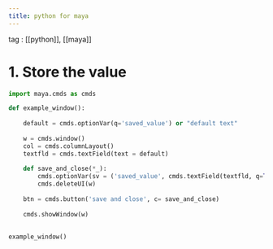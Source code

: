```yaml
---
title: python for maya
---
```


tag : [[python]], [[maya]]

# 1. Store the value
```python
import maya.cmds as cmds

def example_window():
    
    default = cmds.optionVar(q='saved_value') or "default text"
    
    w = cmds.window()
    col = cmds.columnLayout()
    textfld = cmds.textField(text = default)
    
    def save_and_close(*_):
        cmds.optionVar(sv = ('saved_value', cmds.textField(textfld, q=True,  text=True)))
        cmds.deleteUI(w)
        
    btn = cmds.button('save and close', c= save_and_close)
    
    cmds.showWindow(w)
    
    
example_window()

```

```python
```

```python
```

```python
```

```python
```


```python
```



```python
```


```python
```


```python
```

```python
```

```python
```

```python
```

```python
```


```python
```